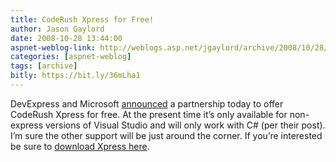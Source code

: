 ```yaml
---
title: CodeRush Xpress for Free!
author: Jason Gaylord
date: 2008-10-28 13:44:00
aspnet-weblog-link: http://weblogs.asp.net/jgaylord/archive/2008/10/28/coderush-xpress-for-free.aspx
categories: [aspnet-weblog]
tags: [archive]
bitly: https://bit.ly/36mLha1
---
```


DevExpress and Microsoft [announced](http://community.devexpress.com/blogs/ctodx/archive/2008/10/27/coderush-xpress-announced-and-available.aspx) a partnership today to offer CodeRush Xpress for free. At the present time it’s only available for non-express versions of Visual Studio and will only work with C# (per their post). I’m sure the other support will be just around the corner. If you’re interested be sure to [download Xpress here](http://devexpress.com/Products/Visual_Studio_Add-in/CodeRushX/).